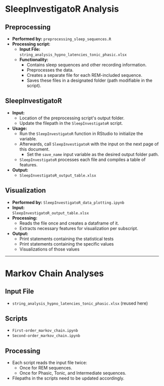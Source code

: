 # SleepInvestigatoR Analysis

## Preprocessing
- **Performed by:** `preprocessing_sleep_sequences.R`
- **Processing script:**
  - **Input File:**  
    `string_analysis_hypno_latencies_tonic_phasic.xlsx`
  - **Functionality:**
    - Contains sleep sequences and other recording information.
    - Preprocesses the data.
    - Creates a separate file for each REM-included sequence.
    - Saves these files in a designated folder (path modifiable in the script).

## SleepInvestigatoR
- **Input:**
  - Location of the preprocessing script's output folder.
  - Update the filepath in the `SleepInvestigatoR` script.
- **Usage:**
  - Run the `SleepInvestigatoR` function in RStudio to initialize the variable.
  - Afterwards, call `SleepInvestigatoR` with the input on the next page of this document.
    - Set the `save_name` input variable as the desired output folder path.
  - `SleepInvestigatoR` processes each file and compiles a table of features.
- **Output:**
  - `SleepInvestigatoR_output_table.xlsx`

## Visualization
- **Performed by:** `SleepInvestigatoR_data_plotting.ipynb`
- **Input:**  
  `SleepInvestigatoR_output_table.xlsx`
- **Processing:**
  - Reads the file once and creates a dataframe of it.
  - Extracts necessary features for visualization per subscript.
- **Output:**
  - Print statements containing the statistical tests
  - Print statements containing the specific values
  - Visualizations of those values

---

# Markov Chain Analyses

## Input File
- `string_analysis_hypno_latencies_tonic_phasic.xlsx` (reused here)

## Scripts
- `First-order_markov_chain.ipynb`
- `Second-order_markov_chain.ipynb`

## Processing
- Each script reads the input file twice:
  - Once for REM sequences.
  - Once for Phasic, Tonic, and Intermediate sequences.
- Filepaths in the scripts need to be updated accordingly.
